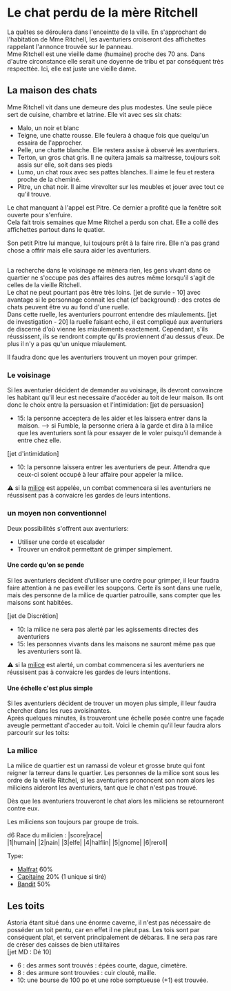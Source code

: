 # Le chat perdu de la mère Ritchell

La quêtes se déroulera dans l'enceintte de la ville. En s'approchant de l'habitation de Mme Ritchell,
les aventuriers croiseront des affichettes rappelant l'annonce trouvée sur le panneau.    
Mme Ritchell est une vieille dame (humaine) proche des 70 ans. Dans d'autre circonstance elle serait 
une doyenne de tribu et par conséquent très respecttée. Ici, elle est juste une vieille dame.  

## La maison des chats

Mme Ritchell vit dans une demeure des plus modestes. Une seule pièce sert de cuisine, chambre 
et latrine. Elle vit avec ses six chats:  
- Malo, un noir et blanc  
- Teigne, une chatte rousse. Elle feulera à chaque fois que quelqu'un essaira de l'approcher.  
- Pelle, une chatte blanche. Elle restera assise à observé les aventuriers.  
- Terton, un gros chat gris. Il ne quitera jamais sa maitresse, toujours soit assis sur elle, 
soit dans ses pieds  
- Lumo, un chat roux avec ses pattes blanches. Il aime le feu et restera proche de la cheminé.  
- Pitre, un chat noir. Il aime virevolter sur les meubles et jouer avec tout ce qu'il trouve.  

Le chat manquant à l'appel est Pitre. Ce dernier a profité que la fenêtre soit ouverte pour s'enfuire.  
Cela fait trois semaines que Mme Ritchel a perdu son chat. Elle a collé des affichettes partout dans 
le quatier.  

Son petit Pitre lui manque, lui toujours prêt à la faire rire. Elle n'a pas grand chose a offrir mais 
elle saura aider les aventuriers. 

## 
La recherche dans le voisinage ne mènera rien, les gens vivant dans ce quartier ne s'occupe pas des 
affaires des autres même lorsqu'il s'agit de celles de la vieille Ritchell.  
Le chat ne peut pourtant pas être très loins. 
[jet de survie - 10] avec avantage si le personnage connait les chat (cf background) : des crotes de 
chats peuvent être vu au fond d'une ruelle.  
Dans cette ruelle, les aventuriers pourront entendre des miaulements.
[jet de investigation - 20] la ruelle faisant echo, il est compliqué aux aventuriers de discerné d'où 
vienne les miaulements exactement. Cependant, s'ils réussissent, ils se rendront compte qu'ils proviennent 
d'au dessus d'eux. De plus il n'y a pas qu'un unique miaulement.

Il faudra donc que les aventuriers trouvent un moyen pour grimper.

### Le voisinage

Si les aventurier décident de demander au voisinage, ils devront convaincre les habitant qu'il leur est 
necessaire d'accéder au toit de leur maison. Ils ont donc le choix entre la persuasion et l'intimidation:
[jet de persuasion]
- 15: la personne acceptera de les aider et les laissera entrer dans la maison.
--> si Fumble, la personne criera à la garde et dira à la milice que les aventuriers sont là pour essayer 
de le voler puisqu'il demande à entre chez elle.

[jet d'intimidation]
- 10: la personne laissera entrer les aventuriers de peur. Attendra que ceux-ci soient occupé à leur affaire 
pour appeler la milice.

:warning: si la [milice](###la-milice) est appelée, un combat commencera si les aventuriers ne réussisent pas 
à convaicre les gardes de leurs intentions. 

### un moyen non conventionnel
Deux possibilités s'offrent aux aventuriers:
- Utiliser une corde et escalader
- Trouver un endroit permettant de grimper simplement.

#### Une corde qu'on se pende
Si les aventuriers decident d'utiliser une cordre pour grimper, il leur faudra faire attention à ne pas 
eveiller les soupçons. Certe ils sont dans une ruelle, mais des personne de la milice de quartier patrouille, 
sans compter que les maisons sont habitées.

[jet de Discrétion]
- 10: la milice ne sera pas alerté par les agissements directes des aventuriers
- 15: les personnes vivants dans les maisons ne sauront même pas que les aventuriers sont là.

:warning: si la [milice](#la-milice) est alerté, un combat commencera si les aventuriers ne réussisent pas à 
convaicre les gardes de leurs intentions. 

#### Une échelle c'est plus simple
Si les aventuriers décident de trouver un moyen plus simple, il leur faudra chercher dans les rues avoisinantes.  
Après quelques minutes, ils trouveront une échelle posée contre une façade aveugle permettant d'acceder au toit.
Voici le chemin qu'il leur faudra alors parcourir sur les toits:  






### La milice

La milice de quartier est un ramassi de voleur et grosse brute qui font reigner la terreur dans le quartier.
Les personnes de la milice sont sous les ordre de la vieille Ritchel, si les aventuriers prononcent son nom 
alors les miliciens aideront les aventuriers, tant que le chat n'est pas trouvé.

Dès que les aventuriers trouveront le chat alors les miliciens se retourneront contre eux.  

Les miliciens son toujours par groupe de trois.

d6 Race du milicien :
|score|race|  
|1|humain|
|2|nain|
|3|elfe|
|4|halflin|
|5|gnome|
|6|reroll|

Type:
- [Malfrat](https://www.aidedd.org/dnd/monstres.php?vo=thug) 60%
- [Capitaine](https://www.dndbeyond.com/monsters/bandit-captain) 20% (1 unique si tiré)
- [Bandit](https://www.dndbeyond.com/monsters/bandit) 50%

## Les toits
Astoria étant situé dans une énorme caverne, il n'est pas nécessaire de posséder un toit pentu, car en effet
il ne pleut pas. Les tois sont par conséquent plat, et servent principalement de débaras. Il ne sera pas rare 
de créser des caisses de bien utilitaires  
[jet MD : Dé 10]
- 6 : des armes sont trouvés : épées courte, dague, cimetère.
- 8 : des armure sont trouvées : cuir clouté, maille.
- 10: une bourse de 100 po et une robe somptueuse (+1) est trouvée.
